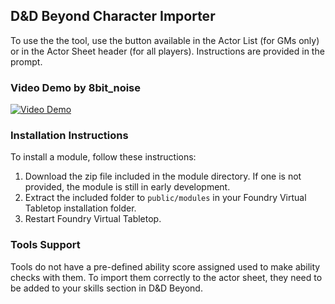 ## D&D Beyond Character Importer

To use the the tool, use the button available in the Actor List (for GMs only) or in the Actor Sheet header (for all players). Instructions are provided in the prompt.

### Video Demo by 8bit_noise

[![Video Demo](https://i.imgur.com/JU1rpIL.png)](https://www.youtube.com/watch?v=n33Xsa72AH4)

### Installation Instructions

To install a module, follow these instructions:

1. Download the zip file included in the module directory. If one is not provided, the module is still in early development.
2. Extract the included folder to `public/modules` in your Foundry Virtual Tabletop installation folder.
3. Restart Foundry Virtual Tabletop. 


### Tools Support

Tools do not have a pre-defined ability score assigned used to make ability checks with them. To import them correctly to the actor sheet, they need to be added to your skills section in D&D Beyond.